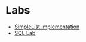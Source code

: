 # Labs

 - [SimpleList Implementation](./ListLab/)
 - [SQL Lab](./sql-assignment/sql-assignment(postgresql).sql)
